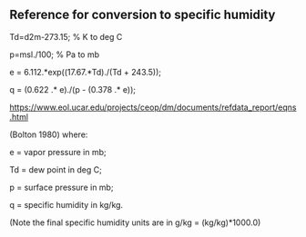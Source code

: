## Reference for conversion to specific humidity

Td=d2m-273.15; % K to deg C

p=msl./100; % Pa to mb

e = 6.112.*exp((17.67.*Td)./(Td + 243.5));

q = (0.622 .* e)./(p - (0.378 .* e));

https://www.eol.ucar.edu/projects/ceop/dm/documents/refdata_report/eqns.html

(Bolton 1980)
where:

   e = vapor pressure in mb;

   Td = dew point in deg C;

   p = surface pressure in mb;

   q = specific humidity in kg/kg.

(Note the final specific humidity units are in g/kg = (kg/kg)*1000.0)
